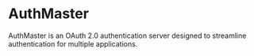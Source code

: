 # AuthMaster

AuthMaster is an OAuth 2.0 authentication server designed to streamline authentication for multiple applications.
